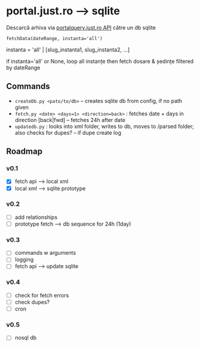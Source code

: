 # portal.just.ro ⟶ sqlite

Descarcă arhiva via [portalquery.just.ro API](http://portal.just.ro/SitePages/acces.aspx) către un db sqlite

`fetchData(dateRange, instanta='all')`

instanta = 'all' | [slug_instanta1, slug_instanta2, ...]

if instanta='all' or None, loop all instanțe then fetch dosare & ședințe filtered by dateRange

## Commands
- `createDb.py <pato/to/db>` – creates sqlite db from config, if no path given
- `fetch.py <date> <days=1> <direction=back>` : fetches date + days in direction [back|fwd] – fetches 24h after date
- `updatedb.py` : looks into xml folder, writes to db, moves to /parsed folder; also checks for dupes? – if dupe create log

## Roadmap

### v0.1
- [x] fetch api ⟶ local xml
- [x] local xml ⟶ sqlite prototype

### v0.2
- [ ] add relationships
- [ ] prototype fetch ⟶ db sequence for 24h (1day)

### v0.3 
- [ ] commands w arguments
- [ ] logging
- [ ] fetch api ⟶ update sqlite

### v0.4
- [ ] check for fetch errors
- [ ] check dupes?
- [ ] cron

### v0.5
- [ ] nosql db